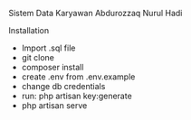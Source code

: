 Sistem Data Karyawan
Abdurozzaq Nurul Hadi

Installation
- Import .sql file
- git clone
- composer install
- create .env from .env.example
- change db credentials
- run: php artisan key:generate
- php artisan serve
